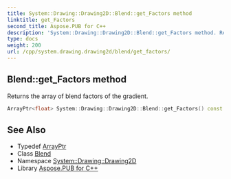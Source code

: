 ```yaml
---
title: System::Drawing::Drawing2D::Blend::get_Factors method
linktitle: get_Factors
second_title: Aspose.PUB for C++
description: 'System::Drawing::Drawing2D::Blend::get_Factors method. Returns the array of blend factors of the gradient in C++.'
type: docs
weight: 200
url: /cpp/system.drawing.drawing2d/blend/get_factors/
---
```

## Blend::get_Factors method


Returns the array of blend factors of the gradient.

```cpp
ArrayPtr<float> System::Drawing::Drawing2D::Blend::get_Factors() const
```

## See Also

* Typedef [ArrayPtr](../../../system/arrayptr/)
* Class [Blend](../)
* Namespace [System::Drawing::Drawing2D](../../)
* Library [Aspose.PUB for C++](../../../)
